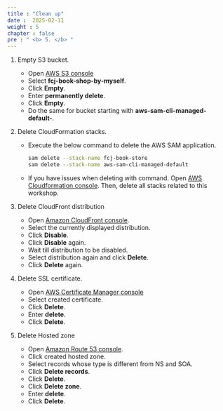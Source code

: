 ```yaml
---
title : "Clean up"
date :  2025-02-11 
weight : 5
chapter : false
pre : " <b> 5. </b> "
---
```

1. Empty S3 bucket.
    - Open [AWS S3 console](https://s3.console.aws.amazon.com/s3/buckets?region=ap-southeast-1)
    - Select **fcj-book-shop-by-myself**.
    - Click **Empty**.
    - Enter **permanently delete**.
    - Click **Empty**.
    - Do the same for bucket starting with **aws-sam-cli-managed-default-**.

2. Delete CloudFormation stacks.
    - Execute the below command to delete the AWS SAM application.

      ```bash
      sam delete --stack-name fcj-book-store
      sam delete --stack-name aws-sam-cli-managed-default
      ```

    - If you have issues when deleting with command. Open [AWS Cloudformation console](https://us-east-1.console.aws.amazon.com/cloudformation/home?region=us-east-1#/getting-started). Then, delete all stacks related to this workshop.

3. Delete CloudFront distribution
    - Open [Amazon CloudFront console](https://us-east-1.console.aws.amazon.com/cloudfront/v3/home?region=us-east-1#/distributions).
    - Select the currently displayed distribution.
    - Click **Disable**.
    - Click **Disable** again.
    - Wait till distribution to be disabled.
    - Select distribution again and click **Delete**.
    - Click **Delete** again.

4. Delete SSL certificate.
    - Open [AWS Certificate Manager console](https://us-east-1.console.aws.amazon.com/acm/home?region=us-east-1#/certificates/list)
    - Select created certificate.
    - Click **Delete**.
    - Enter **delete**.
    - Click **Delete**.

5. Delete Hosted zone
    - Open [Amazon Route 53 console](https://us-east-1.console.aws.amazon.com/route53/v2/hostedzones#).
    - Click created hosted zone.
    - Select records whose type is different from NS and SOA.
    - Click **Delete records**.
    - Click **Delete**.
    - Click **Delete zone**.
    - Enter **delete**.
    - Click **Delete**.
